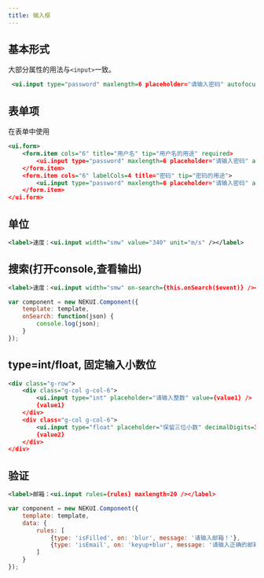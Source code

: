 ```yaml
---
title: 输入框
---
```


## 基本形式

大部分属性的用法与`<input>`一致。

<!-- demo_start -->
<div class="m-example"></div>

```xml
 <ui.input type="password" maxlength=6 placeholder="请输入密码" autofocus />
```
<!-- demo_end -->

## 表单项

在表单中使用

<!-- demo_start -->
<div class="m-example"></div>

```xml
<ui.form>
    <form.item cols="6" title="用户名" tip="用户名的用途" required>
        <ui.input type="password" maxlength=6 placeholder="请输入密码" autofocus required />
    </form.item>
    <form.item cols="6" labelCols=4 title="密码" tip="密码的用途">
        <ui.input type="password" maxlength=6 placeholder="请输入密码" autofocus />
    </form.item>
</ui.form>
```
<!-- demo_end -->

## 单位

<!-- demo_start -->
<div class="m-example"></div>

```xml
<label>速度：<ui.input width="smw" value="340" unit="m/s" /></label>
```
<!-- demo_end -->

## 搜索(打开console,查看输出)

<!-- demo_start -->
<div class="m-example"></div>

```xml
<label>速度：<ui.input width="smw" on-search={this.onSearch($event)} /></label>
```

```javascript
var component = new NEKUI.Component({
    template: template,
    onSearch: function(json) {
        console.log(json);
    }
});
```
<!-- demo_end -->

## type=int/float, 固定输入小数位

<!-- demo_start -->
<div class="m-example"></div>

```xml
<div class="g-row">
    <div class="g-col g-col-6">
        <ui.input type="int" placeholder="请输入整数" value={value1} />
        {value1}
    </div>
    <div class="g-col g-col-6">
        <ui.input type="float" placeholder="保留三位小数" decimalDigits=3 value={value2} />
        {value2}
    </div>
</div>
```
<!-- demo_end -->

## 验证

<!-- demo_start -->
<div class="m-example"></div>

```xml
<label>邮箱：<ui.input rules={rules} maxlength=20 /></label>
```

```javascript
var component = new NEKUI.Component({
    template: template,
    data: {
        rules: [
            {type: 'isFilled', on: 'blur', message: '请输入邮箱！'},
            {type: 'isEmail', on: 'keyup+blur', message: '请输入正确的邮箱！'}
        ]
    }
});
```
<!-- demo_end -->
